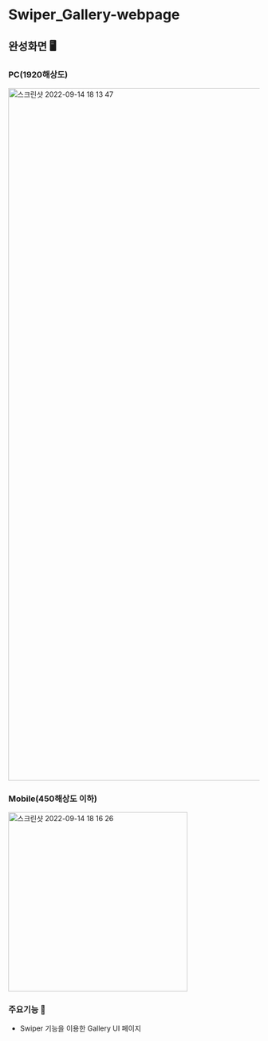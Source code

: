 # Swiper_Gallery-webpage


## 완성화면 🖥
### PC(1920해상도)
<img width="1386" alt="스크린샷 2022-09-14 18 13 47" src="https://user-images.githubusercontent.com/63918911/190113584-465e471c-c241-4ede-b53e-4e8d7f7cabc3.png">

### Mobile(450해상도 이하)
<img width="359" alt="스크린샷 2022-09-14 18 16 26" src="https://user-images.githubusercontent.com/63918911/190114119-82cae271-ab55-4529-a5b2-825da3081952.png">

### 주요기능 🎁
- Swiper 기능을 이용한 Gallery UI 페이지
